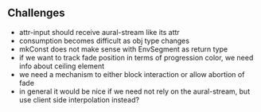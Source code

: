 ## Challenges

- attr-input should receive aural-stream like its attr
- consumption becomes difficult as obj type changes
- mkConst does not make sense with EnvSegment as return type
- if we want to track fade position in terms of progression color,
  we need info about ceiling element
- we need a mechanism to either block interaction or allow abortion of fade
- in general it would be nice if we need not rely on the aural-stream,
  but use client side interpolation instead?
  